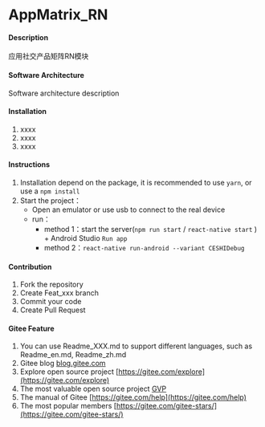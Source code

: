 # AppMatrix_RN

#### Description
应用社交产品矩阵RN模块

#### Software Architecture
Software architecture description

#### Installation

1. xxxx
2. xxxx
3. xxxx

#### Instructions

1. Installation depend on the package, it is recommended to use ` yarn `, or use a ` npm install `
2. Start the project：
    * Open an emulator or use usb to connect to the real device
    * run：
      * method 1：start the server(`npm run start` / `react-native start` ) + Android Studio `Run app`
      * method 2：`react-native run-android --variant CESHIDebug`

#### Contribution

1. Fork the repository
2. Create Feat_xxx branch
3. Commit your code
4. Create Pull Request


#### Gitee Feature

1. You can use Readme\_XXX.md to support different languages, such as Readme\_en.md, Readme\_zh.md
2. Gitee blog [blog.gitee.com](https://blog.gitee.com)
3. Explore open source project [https://gitee.com/explore](https://gitee.com/explore)
4. The most valuable open source project [GVP](https://gitee.com/gvp)
5. The manual of Gitee [https://gitee.com/help](https://gitee.com/help)
6. The most popular members  [https://gitee.com/gitee-stars/](https://gitee.com/gitee-stars/)